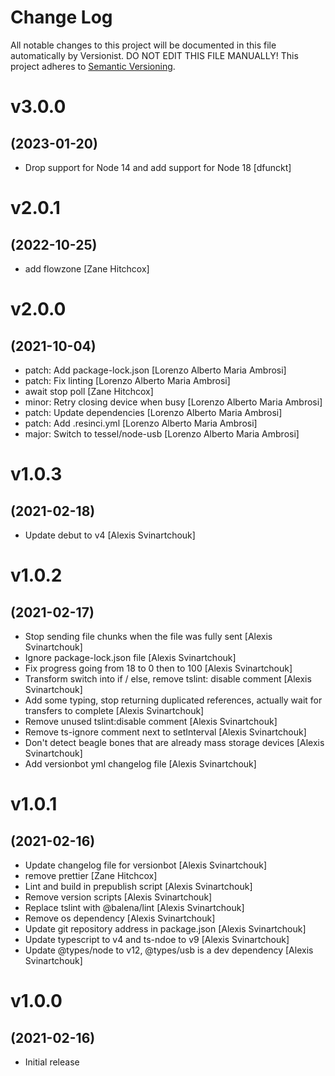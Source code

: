 # Change Log

All notable changes to this project will be documented in this file
automatically by Versionist. DO NOT EDIT THIS FILE MANUALLY!
This project adheres to [Semantic Versioning](http://semver.org/).

# v3.0.0
## (2023-01-20)

* Drop support for Node 14 and add support for Node 18 [dfunckt]

# v2.0.1
## (2022-10-25)

* add flowzone [Zane Hitchcox]

# v2.0.0
## (2021-10-04)

* patch: Add package-lock.json [Lorenzo Alberto Maria Ambrosi]
* patch: Fix linting [Lorenzo Alberto Maria Ambrosi]
* await stop poll [Zane Hitchcox]
* minor: Retry closing device when busy [Lorenzo Alberto Maria Ambrosi]
* patch: Update dependencies [Lorenzo Alberto Maria Ambrosi]
* patch: Add .resinci.yml [Lorenzo Alberto Maria Ambrosi]
* major: Switch to tessel/node-usb [Lorenzo Alberto Maria Ambrosi]

# v1.0.3
## (2021-02-18)

* Update debut to v4 [Alexis Svinartchouk]

# v1.0.2
## (2021-02-17)

* Stop sending file chunks when the file was fully sent [Alexis Svinartchouk]
* Ignore package-lock.json file [Alexis Svinartchouk]
* Fix progress going from 18 to 0 then to 100 [Alexis Svinartchouk]
* Transform switch into if / else, remove tslint: disable comment [Alexis Svinartchouk]
* Add some typing, stop returning duplicated references, actually wait for transfers to complete [Alexis Svinartchouk]
* Remove unused tslint:disable comment [Alexis Svinartchouk]
* Remove ts-ignore comment next to setInterval [Alexis Svinartchouk]
* Don't detect beagle bones that are already mass storage devices [Alexis Svinartchouk]
* Add versionbot yml changelog file [Alexis Svinartchouk]

# v1.0.1
## (2021-02-16)

* Update changelog file for versionbot [Alexis Svinartchouk]
* remove prettier [Zane Hitchcox]
* Lint and build in prepublish script [Alexis Svinartchouk]
* Remove version scripts [Alexis Svinartchouk]
* Replace tslint with @balena/lint [Alexis Svinartchouk]
* Remove os dependency [Alexis Svinartchouk]
* Update git repository address in package.json [Alexis Svinartchouk]
* Update typescript to v4 and ts-ndoe to v9 [Alexis Svinartchouk]
* Update @types/node to v12, @types/usb is a dev dependency [Alexis Svinartchouk]

# v1.0.0
## (2021-02-16)

* Initial release
